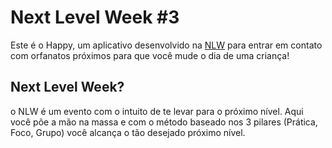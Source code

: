 # Next Level Week #3

Este é o Happy, um aplicativo desenvolvido na [NLW](https://nextlevelweek.com) para entrar em contato com orfanatos próximos para que você mude o dia de uma criança! 

## Next Level Week?
o NLW é um evento com o intuito de te levar para o próximo nível. Aqui você põe a mão na massa e com o método baseado nos 3 pilares (Prática, Foco, Grupo) você alcança o tão desejado próximo nível.
